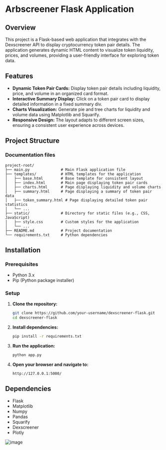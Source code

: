 # Arbscreener Flask Application

## Overview

This project is a Flask-based web application that integrates with the Dexscreener API to display cryptocurrency token pair details. The application generates dynamic HTML content to visualize token liquidity, prices, and volumes, providing a user-friendly interface for exploring token data.

## Features

- **Dynamic Token Pair Cards:** Display token pair details including liquidity, price, and volume in an organized card format.
- **Interactive Summary Display:** Click on a token pair card to display detailed information in a fixed summary div.
- **Charts Visualization:** Generate pie and tree charts for liquidity and volume data using Matplotlib and Squarify.
- **Responsive Design:** The layout adapts to different screen sizes, ensuring a consistent user experience across devices.

## Project Structure


<!-- project-root/
├── main.py              # Main Flask application file
├── templates/           # HTML templates for the application
│   ├── base.html        # Base template for consistent layout
│   ├── index.html       # Main page displaying token pair cards
│   ├── charts.html      # Page displaying liquidity and volume charts
│   ├── summary.html     # Page displaying a summary of token pair data
│   ├── token_summary.html # Page displaying detailed token pair statistics
│   └── ...
├── static/              # Directory for static files (e.g., CSS, JavaScript)
│   ├── style.css        # Custom styles for the application
│   └── ...
├── README.md            # Project documentation
└── requirements.txt     # Python dependencies -->

### Documentation files
    project-root/
    ├── main.py              # Main Flask application file
    ├── templates/           # HTML templates for the application
    │   ├── base.html        # Base template for consistent layout
    │   ├── index.html       # Main page displaying token pair cards
    │   ├── charts.html      # Page displaying liquidity and volume charts
    │   ├── summary.html     # Page displaying a summary of token pair data
    │   ├── token_summary.html # Page displaying detailed token pair statistics
    │   └── ...
    ├── static/              # Directory for static files (e.g., CSS, JavaScript)
    │   ├── style.css        # Custom styles for the application
    │   └── ...
    ├── README.md            # Project documentation
    └── requirements.txt     # Python dependencies


## Installation

### Prerequisites

- Python 3.x
- Pip (Python package installer)

### Setup

1. **Clone the repository:**

    ```bash
    git clone https://github.com/your-username/dexscreener-flask.git
    cd dexscreener-flask
    ```

2. **Install dependencies:**

    ```bash
    pip install -r requirements.txt
    ```

3. **Run the application:**

    ```bash
    python app.py
    ```

4. **Open your browser and navigate to:**

    ```
    http://127.0.0.1:5000/
    ```

## Dependencies

- Flask
- Matplotlib
- Numpy
- Pandas
- Squarify
- Dexscreener
- Plotly

![image](https://github.com/user-attachments/assets/f6a694ee-0f54-484d-a507-6b8169ef1bef)



